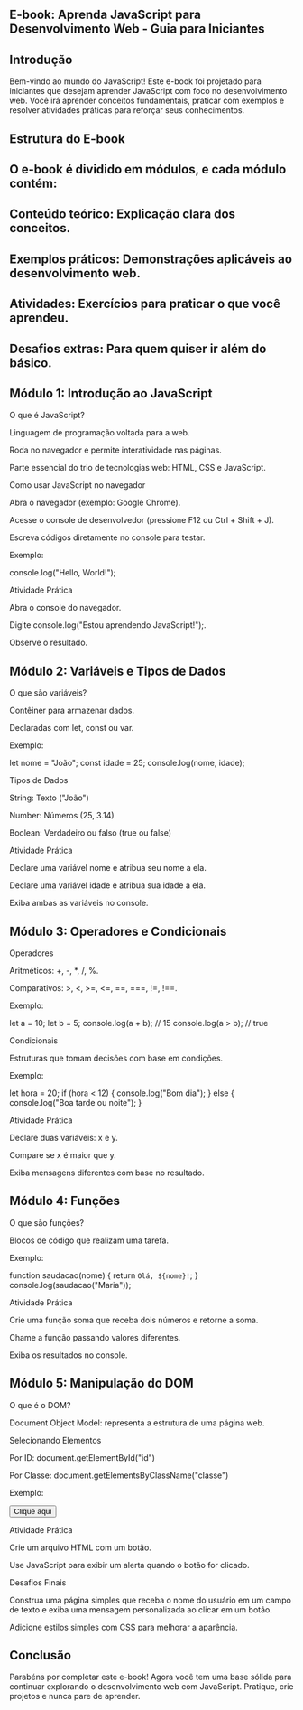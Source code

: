 ## E-book: Aprenda JavaScript para Desenvolvimento Web - Guia para Iniciantes

## Introdução

Bem-vindo ao mundo do JavaScript! Este e-book foi projetado para iniciantes que desejam aprender JavaScript com foco no desenvolvimento web. Você irá aprender conceitos fundamentais, praticar com exemplos e resolver atividades práticas para reforçar seus conhecimentos.

## Estrutura do E-book

## O e-book é dividido em módulos, e cada módulo contém:

## Conteúdo teórico: Explicação clara dos conceitos.

## Exemplos práticos: Demonstrações aplicáveis ao desenvolvimento web.

## Atividades: Exercícios para praticar o que você aprendeu.

## Desafios extras: Para quem quiser ir além do básico.

## Módulo 1: Introdução ao JavaScript

O que é JavaScript?

Linguagem de programação voltada para a web.

Roda no navegador e permite interatividade nas páginas.

Parte essencial do trio de tecnologias web: HTML, CSS e JavaScript.

Como usar JavaScript no navegador

Abra o navegador (exemplo: Google Chrome).

Acesse o console de desenvolvedor (pressione F12 ou Ctrl + Shift + J).

Escreva códigos diretamente no console para testar.

Exemplo:

console.log("Hello, World!");

Atividade Prática

Abra o console do navegador.

Digite console.log("Estou aprendendo JavaScript!");.

Observe o resultado.

## Módulo 2: Variáveis e Tipos de Dados

O que são variáveis?

Contêiner para armazenar dados.

Declaradas com let, const ou var.

Exemplo:

let nome = "João";
const idade = 25;
console.log(nome, idade);

Tipos de Dados

String: Texto ("João")

Number: Números (25, 3.14)

Boolean: Verdadeiro ou falso (true ou false)

Atividade Prática

Declare uma variável nome e atribua seu nome a ela.

Declare uma variável idade e atribua sua idade a ela.

Exiba ambas as variáveis no console.

## Módulo 3: Operadores e Condicionais

Operadores

Aritméticos: +, -, *, /, %.

Comparativos: >, <, >=, <=, ==, ===, !=, !==.

Exemplo:

let a = 10;
let b = 5;
console.log(a + b); // 15
console.log(a > b); // true

Condicionais

Estruturas que tomam decisões com base em condições.

Exemplo:

let hora = 20;
if (hora < 12) {
  console.log("Bom dia");
} else {
  console.log("Boa tarde ou noite");
}

Atividade Prática

Declare duas variáveis: x e y.

Compare se x é maior que y.

Exiba mensagens diferentes com base no resultado.

## Módulo 4: Funções

O que são funções?

Blocos de código que realizam uma tarefa.

Exemplo:

function saudacao(nome) {
  return `Olá, ${nome}!`;
}
console.log(saudacao("Maria"));

Atividade Prática

Crie uma função soma que receba dois números e retorne a soma.

Chame a função passando valores diferentes.

Exiba os resultados no console.

## Módulo 5: Manipulação do DOM

O que é o DOM?

Document Object Model: representa a estrutura de uma página web.

Selecionando Elementos

Por ID: document.getElementById("id")

Por Classe: document.getElementsByClassName("classe")

Exemplo:

<button id="meuBotao">Clique aqui</button>
<script>
  const botao = document.getElementById("meuBotao");
  botao.addEventListener("click", () => {
    alert("Você clicou no botão!");
  });
</script>

Atividade Prática

Crie um arquivo HTML com um botão.

Use JavaScript para exibir um alerta quando o botão for clicado.

Desafios Finais

Construa uma página simples que receba o nome do usuário em um campo de texto e exiba uma mensagem personalizada ao clicar em um botão.

Adicione estilos simples com CSS para melhorar a aparência.

## Conclusão

Parabéns por completar este e-book! Agora você tem uma base sólida para continuar explorando o desenvolvimento web com JavaScript. Pratique, crie projetos e nunca pare de aprender.
